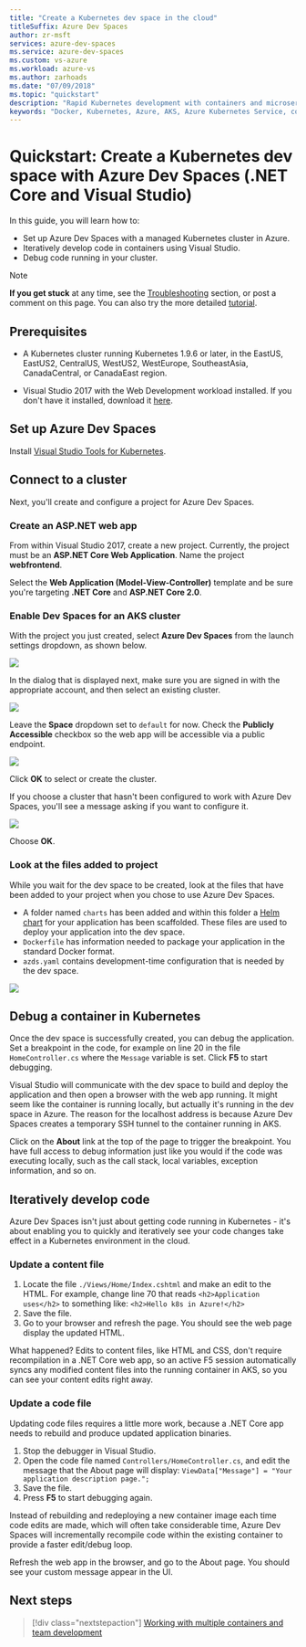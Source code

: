 ```yaml
---
title: "Create a Kubernetes dev space in the cloud"
titleSuffix: Azure Dev Spaces
author: zr-msft
services: azure-dev-spaces
ms.service: azure-dev-spaces
ms.custom: vs-azure
ms.workload: azure-vs
ms.author: zarhoads
ms.date: "07/09/2018"
ms.topic: "quickstart"
description: "Rapid Kubernetes development with containers and microservices on Azure"
keywords: "Docker, Kubernetes, Azure, AKS, Azure Kubernetes Service, containers, Helm, service mesh, service mesh routing, kubectl, k8s "
---
```

# Quickstart: Create a Kubernetes dev space with Azure Dev Spaces (.NET Core and Visual Studio)

In this guide, you will learn how to:

- Set up Azure Dev Spaces with a managed Kubernetes cluster in Azure.
- Iteratively develop code in containers using Visual Studio.
- Debug code running in your cluster.

> [!Note]
> **If you get stuck** at any time, see the [Troubleshooting](troubleshooting.md) section, or post a comment on this page. You can also try the more detailed [tutorial](get-started-netcore-visualstudio.md).

## Prerequisites

- A Kubernetes cluster running Kubernetes 1.9.6 or later, in the EastUS, EastUS2, CentralUS, WestUS2, WestEurope, SoutheastAsia, CanadaCentral, or CanadaEast region.

- Visual Studio 2017 with the Web Development workload installed. If you don't have it installed, download it [here](https://aka.ms/vsdownload?utm_source=mscom&utm_campaign=msdocs).

## Set up Azure Dev Spaces

Install [Visual Studio Tools for Kubernetes](https://aka.ms/get-vsk8stools).

## Connect to a cluster

Next, you'll create and configure a project for Azure Dev Spaces.

### Create an ASP.NET web app

From within Visual Studio 2017, create a new project. Currently, the project must be an **ASP.NET Core Web Application**. Name the project **webfrontend**.

Select the **Web Application (Model-View-Controller)** template and be sure you're targeting **.NET Core** and **ASP.NET Core 2.0**.

### Enable Dev Spaces for an AKS cluster

With the project you just created, select **Azure Dev Spaces** from the launch settings dropdown, as shown below.

![](media/get-started-netcore-visualstudio/LaunchSettings.png)

In the dialog that is displayed next, make sure you are signed in with the appropriate account, and then select an existing cluster.

![](media/get-started-netcore-visualstudio/Azure-Dev-Spaces-Dialog.png)

Leave the **Space** dropdown set to `default` for now. Check the **Publicly Accessible** checkbox so the web app will be accessible via a public endpoint.

![](media/get-started-netcore-visualstudio/Azure-Dev-Spaces-Dialog2.png)

Click **OK** to select or create the cluster.

If you choose a cluster that hasn't been configured to work with Azure Dev Spaces, you'll see a message asking if you want to configure it.

![](media/get-started-netcore-visualstudio/Add-Azure-Dev-Spaces-Resource.png)

Choose **OK**. 

### Look at the files added to project
While you wait for the dev space to be created, look at the files that have been added to your project when you chose to use Azure Dev Spaces.

- A folder named `charts` has been added and within this folder a [Helm chart](https://docs.helm.sh) for your application has been scaffolded. These files are used to deploy your application into the dev space.
- `Dockerfile` has information needed to package your application in the standard Docker format.
- `azds.yaml` contains development-time configuration that is needed by the dev space.

![](media/get-started-netcore-visualstudio/ProjectFiles.png)

## Debug a container in Kubernetes
Once the dev space is successfully created, you can debug the application. Set a breakpoint in the code, for example on line 20 in the file `HomeController.cs` where the `Message` variable is set. Click **F5** to start debugging. 

Visual Studio will communicate with the dev space to build and deploy the application and then open a browser with the web app running. It might seem like the container is running locally, but actually it's running in the dev space in Azure. The reason for the localhost address is because Azure Dev Spaces creates a temporary SSH tunnel to the container running in AKS.

Click on the **About** link at the top of the page to trigger the breakpoint. You have full access to debug information just like you would if the code was executing locally, such as the call stack, local variables, exception information, and so on.


## Iteratively develop code

Azure Dev Spaces isn't just about getting code running in Kubernetes - it's about enabling you to quickly and iteratively see your code changes take effect in a Kubernetes environment in the cloud.

### Update a content file
1. Locate the file `./Views/Home/Index.cshtml` and make an edit to the HTML. For example, change line 70 that reads `<h2>Application uses</h2>` to something like: `<h2>Hello k8s in Azure!</h2>`
1. Save the file.
1. Go to your browser and refresh the page. You should see the web page display the updated HTML.

What happened? Edits to content files, like HTML and CSS, don't require recompilation in a .NET Core web app, so an active F5 session automatically syncs any modified content files into the running container in AKS, so you can see your content edits right away.

### Update a code file
Updating code files requires a little more work, because a .NET Core app needs to rebuild and produce updated application binaries.

1. Stop the debugger in Visual Studio.
1. Open the code file named `Controllers/HomeController.cs`, and edit the message that the About page will display: `ViewData["Message"] = "Your application description page.";`
1. Save the file.
1. Press **F5** to start debugging again. 

Instead of rebuilding and redeploying a new container image each time code edits are made, which will often take considerable time, Azure Dev Spaces will incrementally recompile code within the existing container to provide a faster edit/debug loop.

Refresh the web app in the browser, and go to the About page. You should see your custom message appear in the UI.


## Next steps

> [!div class="nextstepaction"]
> [Working with multiple containers and team development](multi-service-netcore-visualstudio.md)
